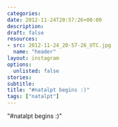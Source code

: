 ```yaml
---
categories:
date: 2012-11-24T20:57:26+00:00
description:
draft: false
resources:
- src: 2012-11-24_20-57-26_UTC.jpg
  name: "header"
layout: instagram
options:
  unlisted: false
stories:
subtitle:
title: "#natalpt begins :)"
tags: ["natalpt"]
---
```


"#natalpt begins :)"
